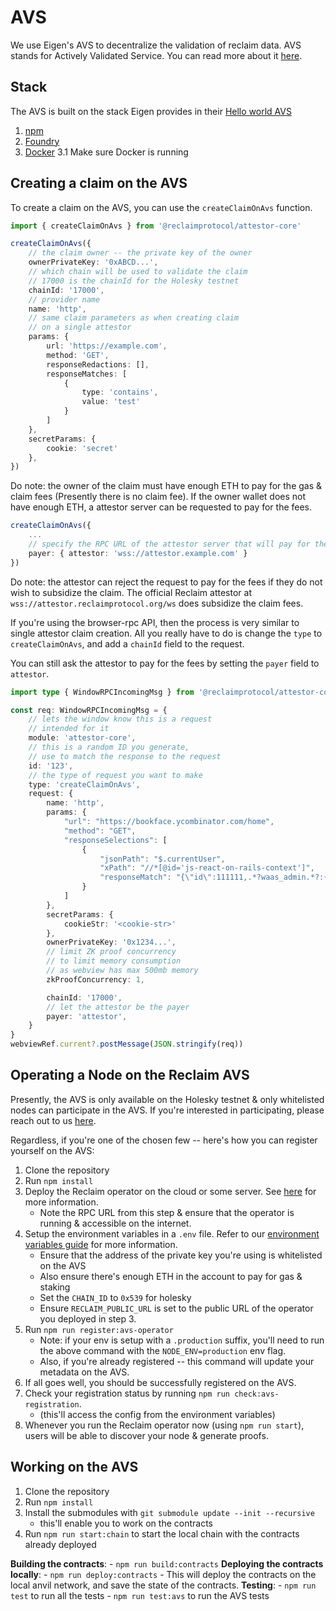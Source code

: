 # AVS

We use Eigen's AVS to decentralize the validation of reclaim data.
AVS stands for Actively Validated Service. You can read more about it [here](https://docs.eigenlayer.xyz/eigenlayer/avs-guides/avs-developer-guide).

## Stack

The AVS is built on the stack Eigen provides in their [Hello world AVS](https://github.com/Layr-Labs/hello-world-avs)

1. [npm](https://docs.npmjs.com/downloading-and-installing-node-js-and-npm)
2. [Foundry](https://getfoundry.sh/)
3. [Docker](https://www.docker.com/get-started/)
    3.1 Make sure Docker is running

## Creating a claim on the AVS

To create a claim on the AVS, you can use the `createClaimOnAvs` function. 

``` ts
import { createClaimOnAvs } from '@reclaimprotocol/attestor-core'

createClaimOnAvs({
	// the claim owner -- the private key of the owner
	ownerPrivateKey: '0xABCD...',
	// which chain will be used to validate the claim
	// 17000 is the chainId for the Holesky testnet
	chainId: '17000',
	// provider name
	name: 'http',
	// same claim parameters as when creating claim
	// on a single attestor
	params: {
		url: 'https://example.com',
		method: 'GET',
		responseRedactions: [],
		responseMatches: [
			{
				type: 'contains',
				value: 'test'
			}
		]
	},
	secretParams: {
		cookie: 'secret'
	},
})
```

Do note: the owner of the claim must have enough ETH to pay for the gas & claim fees (Presently there is no claim fee). If the owner wallet does not have enough ETH, a attestor server can be requested to pay for the fees.

``` ts
createClaimOnAvs({
	...
	// specify the RPC URL of the attestor server that will pay for the fees
	payer: { attestor: 'wss://attestor.example.com' }
})
```

Do note: the attestor can reject the request to pay for the fees if they do not wish to subsidize the claim. The official Reclaim attestor at `wss://attestor.reclaimprotocol.org/ws` does subsidize the claim fees.

If you're using the browser-rpc API, then the process is very similar to single attestor claim creation. All you really have to do is change the `type` to `createClaimOnAvs`, and add a `chainId` field to the request.

You can still ask the attestor to pay for the fees by setting the `payer` field to `attestor`.

```ts
import type { WindowRPCIncomingMsg } from '@reclaimprotocol/attestor-core'

const req: WindowRPCIncomingMsg = {
	// lets the window know this is a request
	// intended for it
	module: 'attestor-core',
	// this is a random ID you generate,
	// use to match the response to the request
	id: '123',
	// the type of request you want to make
	type: 'createClaimOnAvs',
	request: {
		name: 'http',
		params: {
			"url": "https://bookface.ycombinator.com/home",
			"method": "GET",
			"responseSelections": [
				{
					"jsonPath": "$.currentUser",
					"xPath": "//*[@id='js-react-on-rails-context']",
					"responseMatch": "{\"id\":111111,.*?waas_admin.*?:{.*?}.*?:{.*?}.*?(?:full_name|first_name).*?}"
				}
			]
		},
		secretParams: {
			cookieStr: '<cookie-str>'
		},
		ownerPrivateKey: '0x1234...',
		// limit ZK proof concurrency
		// to limit memory consumption
		// as webview has max 500mb memory
		zkProofConcurrency: 1,

		chainId: '17000',
		// let the attestor be the payer
		payer: 'attestor',
	}
}
webviewRef.current?.postMessage(JSON.stringify(req))
```

## Operating a Node on the Reclaim AVS

Presently, the AVS is only available on the Holesky testnet & only whitelisted nodes can participate in the AVS. If you're interested in participating, please reach out to us [here](TODO).

Regardless, if you're one of the chosen few -- here's how you can register yourself on the AVS:

1. Clone the repository
2. Run `npm install`
3. Deploy the Reclaim operator on the cloud or some server. See [here](/docs/project.md#deploying-to-the-cloud) for more information.
	- Note the RPC URL from this step & ensure that the operator is running & accessible on the internet.
4. Setup the environment variables in a `.env` file. Refer to our [environment variables guide](./env.md) for more information.
	- Ensure that the address of the private key you're using is whitelisted on the AVS
	- Also ensure there's enough ETH in the account to pay for gas & staking
	- Set the `CHAIN_ID` to `0x539` for holesky
	- Ensure `RECLAIM_PUBLIC_URL` is set to the public URL of the operator you deployed in step 3.
4. Run `npm run register:avs-operator`
	- Note: if your env is setup with a `.production` suffix, you'll need to run the above command with the `NODE_ENV=production` env flag.
	- Also, if you're already registered -- this command will update your metadata on the AVS.
5. If all goes well, you should be successfully registered on the AVS.
6. Check your registration status by running `npm run check:avs-registration`.
	- (this'll access the config from the environment variables)
7. Whenever you run the Reclaim operator now (using `npm run start`), users will be able to discover your node & generate proofs.

## Working on the AVS

1. Clone the repository
2. Run `npm install`
3. Install the submodules with `git submodule update --init --recursive`
	- this'll enable you to work on the contracts
4. Run `npm run start:chain` to start the local chain with the contracts already deployed

**Building the contracts**:
	- `npm run build:contracts`
**Deploying the contracts locally**:
	- `npm run deploy:contracts`
	- This will deploy the contracts on the local anvil network, and save the state of the contracts.
**Testing**:
	- `npm run test` to run all the tests
	- `npm run test:avs` to run the AVS tests